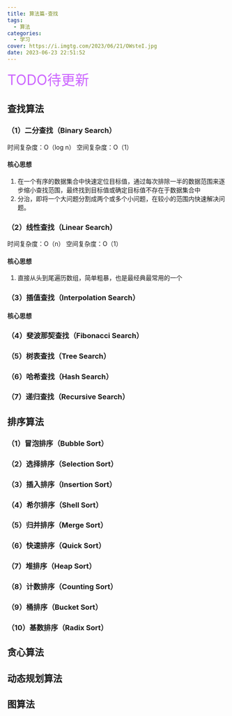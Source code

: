 ```yaml
---
title: 算法篇-查找
tags:
  - 算法
categories:
  - 学习
cover: https://i.imgtg.com/2023/06/21/OWsteI.jpg
date: 2023-06-23 22:51:52
---
```


<div style="color: #cc66ff; font-size: 2rem;">TODO待更新</div>


## 查找算法

### （1）二分查找（Binary Search）

时间复杂度：O（log n）
空间复杂度：O（1）

#### 核心思想
 1. 在一个有序的数据集合中快速定位目标值，通过每次排除一半的数据范围来逐步缩小查找范围，最终找到目标值或确定目标值不存在于数据集合中
 2. 分治，即将一个大问题分割成两个或多个小问题，在较小的范围内快速解决问题。


### （2）线性查找（Linear Search）
时间复杂度：O（n）
空间复杂度：O（1）

#### 核心思想
 1. 直接从头到尾遍历数组，简单粗暴，也是最经典最常用的一个


### （3）插值查找（Interpolation Search）

#### 核心思想
### （4）斐波那契查找（Fibonacci Search）

### （5）树表查找（Tree Search）

### （6）哈希查找（Hash Search）

### （7）递归查找（Recursive Search）

## 排序算法

### （1）冒泡排序（Bubble Sort）

### （2）选择排序（Selection Sort）

### （3）插入排序（Insertion Sort）

### （4）希尔排序（Shell Sort）

### （5）归并排序（Merge Sort）

### （6）快速排序（Quick Sort）

### （7）堆排序（Heap Sort）

### （8）计数排序（Counting Sort）

### （9）桶排序（Bucket Sort）

### （10）基数排序（Radix Sort）

## 贪心算法

## 动态规划算法



## 图算法

